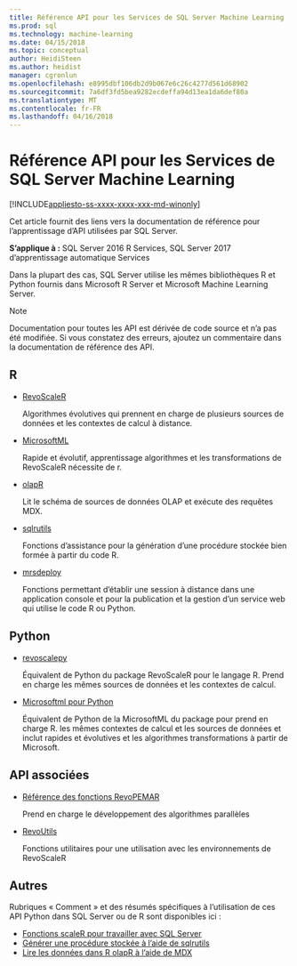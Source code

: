 ```yaml
---
title: Référence API pour les Services de SQL Server Machine Learning | Documents Microsoft
ms.prod: sql
ms.technology: machine-learning
ms.date: 04/15/2018
ms.topic: conceptual
author: HeidiSteen
ms.author: heidist
manager: cgronlun
ms.openlocfilehash: e8995dbf106db2d9b067e6c26c4277d561d68902
ms.sourcegitcommit: 7a6df3fd5bea9282ecdeffa94d13ea1da6def80a
ms.translationtype: MT
ms.contentlocale: fr-FR
ms.lasthandoff: 04/16/2018
---
```

# <a name="api-reference-for-sql-server-machine-learning-services"></a>Référence API pour les Services de SQL Server Machine Learning
[!INCLUDE[appliesto-ss-xxxx-xxxx-xxx-md-winonly](../../includes/appliesto-ss-xxxx-xxxx-xxx-md-winonly.md)]

Cet article fournit des liens vers la documentation de référence pour l’apprentissage d’API utilisées par SQL Server.

**S’applique à :** SQL Server 2016 R Services, SQL Server 2017 d’apprentissage automatique Services

Dans la plupart des cas, SQL Server utilise les mêmes bibliothèques R et Python fournis dans Microsoft R Server et Microsoft Machine Learning Server. 

> [!NOTE]
> Documentation pour toutes les API est dérivée de code source et n’a pas été modifiée. Si vous constatez des erreurs, ajoutez un commentaire dans la documentation de référence des API. 

## <a name="r"></a>R

+ [RevoScaleR](https://docs.microsoft.com/machine-learning-server/r-reference/revoscaler/revoscaler)

    Algorithmes évolutives qui prennent en charge de plusieurs sources de données et les contextes de calcul à distance.

+ [MicrosoftML](https://docs.microsoft.com/machine-learning-serverr-reference/microsoftml/microsoftml-package)

    Rapide et évolutif, apprentissage algorithmes et les transformations de RevoScaleR nécessite de r.

+ [olapR](https://docs.microsoft.com/machine-learning-server/r-reference/olapr/olapr)

   Lit le schéma de sources de données OLAP et exécute des requêtes MDX.

+ [sqlrutils](https://docs.microsoft.com/machine-learning-server/r-reference/sqlrutils/sqlrutils)

    Fonctions d’assistance pour la génération d’une procédure stockée bien formée à partir du code R.

+ [mrsdeploy](https://docs.microsoft.com/machine-learning-server/r-reference/mrsdeploy/mrsdeploy-package)

   Fonctions permettant d’établir une session à distance dans une application console et pour la publication et la gestion d’un service web qui utilise le code R ou Python.

## <a name="python"></a>Python

+ [revoscalepy](https://docs.microsoft.com/machine-learning-server/python-reference/revoscalepy/revoscalepy-package)

    Équivalent de Python du package RevoScaleR pour le langage R. Prend en charge les mêmes sources de données et les contextes de calcul.

+ [Microsoftml pour Python](https://docs.microsoft.com/machine-learning-server/python-reference/microsoftml/microsoftml-package)

    Équivalent de Python de la MicrosoftML du package pour prend en charge R. les mêmes contextes de calcul et les sources de données et inclut rapides et évolutives et les algorithmes transformations à partir de Microsoft. 

## <a name="related-apis"></a>API associées

+ [Référence des fonctions RevoPEMAR](https://docs.microsoft.com/machine-learning-server/r-reference/revopemar/pemar)

    Prend en charge le développement des algorithmes parallèles

+ [RevoUtils](https://docs.microsoft.com/machine-learning-server/r-reference/revoutils/revoutils)

    Fonctions utilitaires pour une utilisation avec les environnements de RevoScaleR

## <a name="other"></a>Autres

Rubriques « Comment » et des résumés spécifiques à l’utilisation de ces API Python dans SQL Server ou de R sont disponibles ici :

+ [Fonctions scaleR pour travailler avec SQL Server](scaler-functions-for-working-with-sql-server-data.md)
+ [Générer une procédure stockée à l’aide de sqlrutils](generating-an-r-stored-procedure-for-r-code-using-the-sqlrutils-package.md)
+ [Lire les données dans R olapR à l’aide de MDX](how-to-create-mdx-queries-using-olapr.md)
